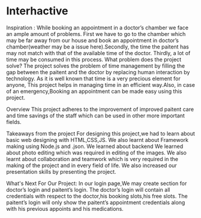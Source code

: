 # Interhactive

Inspiration :
	While booking an appointment in a doctor’s chamber we face an ample amount of problems. First we have to go to the chamber which may be far away from our house and book an appointment in doctor’s chamber(weather may be a issue here).Secondly, the time the paitent has may not match with that of the available time of the doctor. Thirdly, a lot of time may be consumed in this process.
What problem does the project solve?
	The project solves the problem of time management by filling the gap between the paitent and the doctor by replacing human interaction by technology. As it is well known that time is a very precious element for anyone, This project helps in managing time in an efficient way.Also, in case of an emergency,Booking an appointment can be made easy using this project.


Overview
	This project adheres to the improvement of improved paitent care and time savings of the staff which can be used in other more important fields.


 
Takeaways from the project
	For designing this project,we had to learn about basic web designing with HTML,CSS,JS. We also learnt about Framework making using Node.js and .json. We learned about backend We learned about photo editing which was required in editing of the images. We also learnt about collaboration and teamwork which is very required in the making of the project and in every field of life. We also increased our presentation skills by presenting the project.


 
 What's Next For Our Project:
In our login page,We may create section for doctor’s login and paitent’s login. The doctor’s login will contain all credentials with respect to the doctor,his booking slots,his free slots. The paitent’s login will only show the paitent’s appointment credentials along with his previous appoints and his medications.
